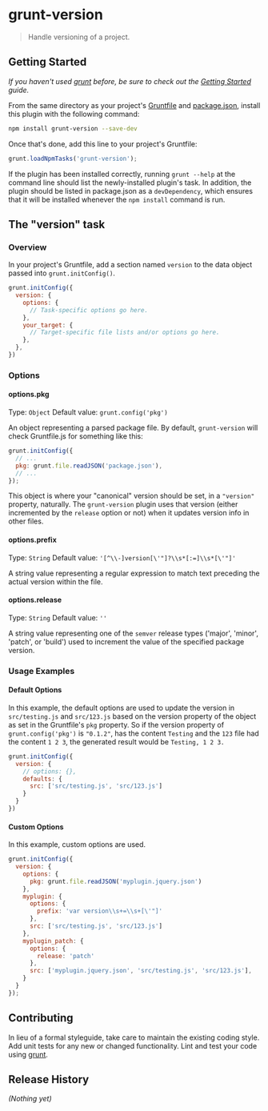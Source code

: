 # grunt-version

> Handle versioning of a project.

## Getting Started
_If you haven't used [grunt][] before, be sure to check out the [Getting Started][] guide._

From the same directory as your project's [Gruntfile][Getting Started] and [package.json][], install this plugin with the following command:

```bash
npm install grunt-version --save-dev
```

Once that's done, add this line to your project's Gruntfile:

```js
grunt.loadNpmTasks('grunt-version');
```

If the plugin has been installed correctly, running `grunt --help` at the command line should list the newly-installed plugin's task. In addition, the plugin should be listed in package.json as a `devDependency`, which ensures that it will be installed whenever the `npm install` command is run.

[grunt]: http://gruntjs.com/
[Getting Started]: https://github.com/gruntjs/grunt/blob/devel/docs/getting_started.md
[package.json]: https://npmjs.org/doc/json.html

## The "version" task

### Overview
In your project's Gruntfile, add a section named `version` to the data object passed into `grunt.initConfig()`.

```js
grunt.initConfig({
  version: {
    options: {
      // Task-specific options go here.
    },
    your_target: {
      // Target-specific file lists and/or options go here.
    },
  },
})
```

### Options

#### options.pkg
Type: `Object`
Default value: `grunt.config('pkg')`

An object representing a parsed package file. By default, `grunt-version` will check Gruntfile.js for something like this:

```js
grunt.initConfig({
  // ...
  pkg: grunt.file.readJSON('package.json'),
  // ...
});
```

This object is where your "canonical" version should be set, in a `"version"` property, naturally. The `grunt-version` plugin uses that version (either incremented by the `release` option or not) when it updates version info in other files.

#### options.prefix
Type: `String`
Default value: `'[^\\-]version[\'"]?\\s*[:=]\\s*[\'"]'`

A string value representing a regular expression to match text preceding the actual version within the file.

#### options.release
Type: `String`
Default value: `''`

A string value representing one of the `semver` release types ('major', 'minor', 'patch', or 'build') used to increment the value of the specified package version.

### Usage Examples

#### Default Options
In this example, the default options are used to update the version in `src/testing.js` and `src/123.js` based on the version property of the object as set in the Gruntfile's `pkg` property. So if the version property of `grunt.config('pkg')` is `"0.1.2"`, has the content `Testing` and the `123` file had the content `1 2 3`, the generated result would be `Testing, 1 2 3.`

```js
grunt.initConfig({
  version: {
    // options: {},
    defaults: {
      src: ['src/testing.js', 'src/123.js']
    }
  }
})
```

#### Custom Options
In this example, custom options are used.

```js
grunt.initConfig({
  version: {
    options: {
      pkg: grunt.file.readJSON('myplugin.jquery.json')
    },
    myplugin: {
      options: {
        prefix: 'var version\\s+=\\s+[\'"]'
      },
      src: ['src/testing.js', 'src/123.js']
    },
    myplugin_patch: {
      options: {
        release: 'patch'
      },
      src: ['myplugin.jquery.json', 'src/testing.js', 'src/123.js'],
    }
  }
});
```

## Contributing
In lieu of a formal styleguide, take care to maintain the existing coding style. Add unit tests for any new or changed functionality. Lint and test your code using [grunt][].

## Release History
_(Nothing yet)_
